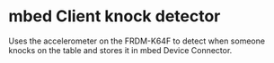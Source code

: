 # mbed Client knock detector

Uses the accelerometer on the FRDM-K64F to detect when someone knocks on the table and stores it in mbed Device Connector.
